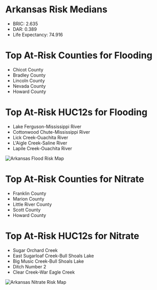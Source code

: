 # Arkansas Risk Medians
- BRIC: 2.635
- DAR: 0.389
- Life Expectancy: 74.916

# Top At-Risk Counties for Flooding
  - Chicot County
  - Bradley County
  - Lincoln County
  - Nevada County
  - Howard County


# Top At-Risk HUC12s for Flooding
  - Lake Ferguson-Mississippi River
  - Cottonwood Chute-Mississippi River
  - Lick Creek-Ouachita River
  - L'Aigle Creek-Saline River
  - Lapile Creek-Ouachita River

![Arkansas Flood Risk Map](https://github.com/Danavh697/Top-5-vulnerable-countiesorHUC12-in-each-state/blob/4ba919e1a65784f66d1008296dec84865966f6c2/Maps/Arkansas_Flooding.png)

# Top At-Risk Counties for Nitrate
  - Franklin County
  - Marion County
  - Little River County
  - Scott County
  - Howard County

# Top At-Risk HUC12s for Nitrate
  - Sugar Orchard Creek
  - East Sugarloaf Creek-Bull Shoals Lake
  - Big Music Creek-Bull Shoals Lake
  - Ditch Number 2
  - Clear Creek-War Eagle Creek

![Arkansas Nitrate Risk Map](https://github.com/Danavh697/Top-5-vulnerable-countiesorHUC12-in-each-state/blob/cee4e73481e929677bd57f6963701929615a60b6/Maps/Arkansas_Nitrate.png)

